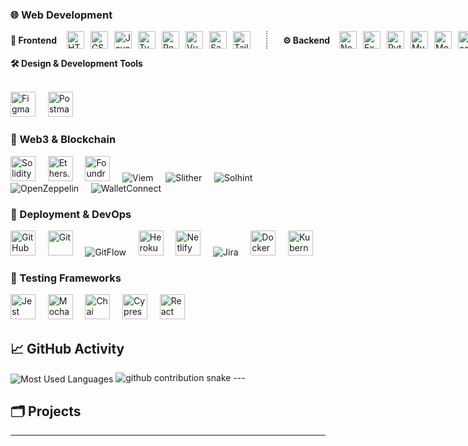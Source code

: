 ### 🌐 Web Development

<div style="display: flex; max-width: 600px; margin: 0 auto;">

  <!-- Frontend -->
  <div style="flex: 1; padding-right: 10px; display: flex; align-items: center; gap: 10px;">
    <strong style="min-width: 80px;">🎨 Frontend</strong>
    <img src="https://cdn.jsdelivr.net/gh/devicons/devicon/icons/html5/html5-original.svg" width="28" alt="HTML5" title="HTML5" />
    <img src="https://cdn.jsdelivr.net/gh/devicons/devicon/icons/css3/css3-original.svg" width="28" alt="CSS3" title="CSS3" />
    <img src="https://cdn.jsdelivr.net/gh/devicons/devicon/icons/javascript/javascript-original.svg" width="28" alt="JavaScript" title="JavaScript" />
    <img src="https://cdn.jsdelivr.net/gh/devicons/devicon/icons/typescript/typescript-original.svg" width="28" alt="TypeScript" title="TypeScript" />
    <img src="https://cdn.jsdelivr.net/gh/devicons/devicon/icons/react/react-original.svg" width="28" alt="React" title="React" />
    <img src="https://cdn.jsdelivr.net/gh/devicons/devicon/icons/vuejs/vuejs-original.svg" width="28" alt="Vue.js" title="Vue.js" />
    <img src="https://cdn.jsdelivr.net/gh/devicons/devicon/icons/sass/sass-original.svg" width="28" alt="Sass" title="Sass" />
    <img src="https://www.vectorlogo.zone/logos/tailwindcss/tailwindcss-icon.svg" width="28" alt="Tailwind CSS" title="Tailwind CSS" />
  </div>

  <!-- Divider -->
  <div style="width: 2px; border-left: 2px dotted #888; margin: 0 15px;"></div>

  <!-- Backend -->
  <div style="flex: 1; padding-left: 10px; display: flex; align-items: center; gap: 10px;">
    <strong style="min-width: 80px;">⚙️ Backend</strong>
    <img src="https://cdn.jsdelivr.net/gh/devicons/devicon/icons/nodejs/nodejs-original.svg" width="28" alt="Node.js" title="Node.js" />
    <img src="https://cdn.jsdelivr.net/gh/devicons/devicon/icons/express/express-original.svg" width="28" alt="Express.js" title="Express.js" />
    <img src="https://cdn.jsdelivr.net/gh/devicons/devicon/icons/python/python-original.svg" width="28" alt="Python" title="Python" />
    <img src="https://cdn.jsdelivr.net/gh/devicons/devicon/icons/mysql/mysql-original.svg" width="28" alt="MySQL" title="MySQL" />
    <img src="https://cdn.jsdelivr.net/gh/devicons/devicon/icons/mocha/mocha-plain.svg" width="28" alt="Mocha/Chai" title="Mocha/Chai" />
    <img src="https://cdn.jsdelivr.net/gh/devicons/devicon/icons/jest/jest-plain.svg" width="28" alt="Jest" title="Jest" />
  </div>

</div>






<strong>🛠️ Design & Development Tools</strong><br><br>
<p align="left">
  <img src="https://cdn.jsdelivr.net/gh/devicons/devicon/icons/figma/figma-original.svg" width="40" alt="Figma" title="Figma" />&nbsp;&nbsp;&nbsp;&nbsp;
  <img src="https://cdn.jsdelivr.net/gh/devicons/devicon/icons/postman/postman-original.svg" width="40" alt="Postman" title="Postman" />
</p>

### 🔗 Web3 & Blockchain

<p align="left">
  <img src="https://cdn.jsdelivr.net/gh/devicons/devicon/icons/solidity/solidity-original.svg" width="40" alt="Solidity" title="Solidity" />&nbsp;&nbsp;&nbsp;&nbsp;
  <img src="https://raw.githubusercontent.com/ethers-io/ethers.js/master/docs/ethers-logo.png" width="40" alt="Ethers.js" title="Ethers.js" />&nbsp;&nbsp;&nbsp;&nbsp;
  <img src="https://raw.githubusercontent.com/foundry-rs/foundry/main/book/static/img/logo.svg" width="40" alt="Foundry" title="Foundry" />&nbsp;&nbsp;&nbsp;&nbsp;
  <img src="https://img.shields.io/badge/Viem-3C3C3C?style=for-the-badge&logoColor=white" alt="Viem" title="Viem" />&nbsp;&nbsp;&nbsp;&nbsp;
  <img src="https://img.shields.io/badge/Slither-3C3C3C?style=for-the-badge" alt="Slither" title="Slither" />&nbsp;&nbsp;&nbsp;&nbsp;
  <img src="https://img.shields.io/badge/Solhint-3C3C3C?style=for-the-badge" alt="Solhint" title="Solhint" />&nbsp;&nbsp;&nbsp;&nbsp;
  <img src="https://img.shields.io/badge/OpenZeppelin-3C3C3C?style=for-the-badge&logo=OpenZeppelin" alt="OpenZeppelin" title="OpenZeppelin" />&nbsp;&nbsp;&nbsp;&nbsp;
  <img src="https://img.shields.io/badge/WalletConnect-3C3C3C?style=for-the-badge" alt="WalletConnect" title="WalletConnect" />
</p>

### 🚀 Deployment & DevOps

<p align="left">
  <img src="https://cdn.jsdelivr.net/gh/devicons/devicon/icons/github/github-original.svg" width="40" alt="GitHub" title="GitHub" />&nbsp;&nbsp;&nbsp;&nbsp;
  <img src="https://cdn.jsdelivr.net/gh/devicons/devicon/icons/git/git-original.svg" width="40" alt="Git" title="Git" />&nbsp;&nbsp;&nbsp;&nbsp;
  <img src="https://img.shields.io/badge/GitFlow-3C3C3C?style=for-the-badge" alt="GitFlow" title="GitFlow" />&nbsp;&nbsp;&nbsp;&nbsp;
  <img src="https://cdn.jsdelivr.net/gh/devicons/devicon/icons/heroku/heroku-original.svg" width="40" alt="Heroku" title="Heroku" />&nbsp;&nbsp;&nbsp;&nbsp;
  <img src="https://cdn.jsdelivr.net/gh/devicons/devicon/icons/netlify/netlify-original.svg" width="40" alt="Netlify" title="Netlify" />&nbsp;&nbsp;&nbsp;&nbsp;
  <img src="https://img.shields.io/badge/Jira-0052CC?style=for-the-badge&logo=jira&logoColor=white" alt="Jira" title="Jira" />&nbsp;&nbsp;&nbsp;&nbsp;
  <img src="https://cdn.jsdelivr.net/gh/devicons/devicon/icons/docker/docker-original.svg" width="40" alt="Docker" title="Docker" />&nbsp;&nbsp;&nbsp;&nbsp;
  <img src="https://cdn.jsdelivr.net/gh/devicons/devicon/icons/kubernetes/kubernetes-plain.svg" width="40" alt="Kubernetes" title="Kubernetes" />
</p>

### 🧪 Testing Frameworks

<p align="left">
  <img src="https://cdn.jsdelivr.net/gh/devicons/devicon/icons/jest/jest-plain.svg" width="40" alt="Jest" title="Jest" />&nbsp;&nbsp;&nbsp;&nbsp;
  <img src="https://cdn.jsdelivr.net/gh/devicons/devicon/icons/mocha/mocha-plain.svg" width="40" alt="Mocha" title="Mocha" />&nbsp;&nbsp;&nbsp;&nbsp;
  <img src="https://cdn.jsdelivr.net/gh/devicons/devicon/icons/chai/chai-plain.svg" width="40" alt="Chai" title="Chai" />&nbsp;&nbsp;&nbsp;&nbsp;
  <img src="https://cdn.jsdelivr.net/gh/devicons/devicon/icons/cypress/cypress-original.svg" width="40" alt="Cypress" title="Cypress" />&nbsp;&nbsp;&nbsp;&nbsp;
  <img src="https://cdn.jsdelivr.net/gh/devicons/devicon/icons/testinglibrary/testinglibrary-icon.svg" width="40" alt="React Testing Library" title="React Testing Library" />
</p>

## 📈 GitHub Activity
<img align="center" src="https://github-readme-stats.vercel.app/api/top-langs?username=edwardvey&show_icons=true&locale=en&layout=compact&langs_count=10&card_width=445&hide_progress=false&hide_title=false&count_private=false&exclude_repo=&custom_title=Most%20Used%20Languages&hide=html&disable_animations=false&theme=default&hide_border=false&border_radius=6&precision=0" alt="Most Used Languages" style="max-width: 100%;">

<picture>
  <source media="(prefers-color-scheme: dark)" srcset="https://raw.githubusercontent.com/edwardvey/edwardvey/output/github-contribution-grid-snake-dark.svg" />
  <source media="(prefers-color-scheme: light)" srcset="https://raw.githubusercontent.com/edwardvey/edwardvey/output/github-contribution-grid-snake.svg" />
  <img alt="github contribution snake" src="https://raw.githubusercontent.com/edwardvey/edwardvey/output/github-contribution-grid-snake.svg" />
</picture>
---

## 🗂️ Projects


---
